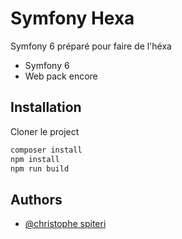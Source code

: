 
# Symfony Hexa

Symfony 6 préparé pour faire de l'héxa

- Symfony 6
- Web pack encore


## Installation

Cloner le project

```bash
composer install
npm install
npm run build

```

## Authors

- [@christophe spiteri](https://github.com/christophe-spiteri)

